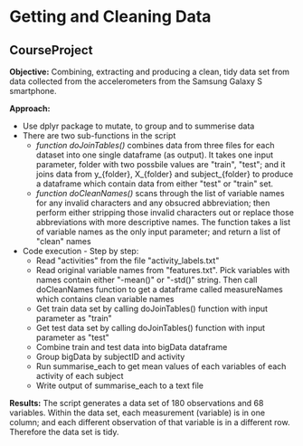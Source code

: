 # Getting and Cleaning Data
## CourseProject

<p><strong>Objective:</strong>  Combining, extracting and producing a clean, tidy data set from data collected from the accelerometers from the Samsung Galaxy S smartphone.</p>

<p><strong>Approach:</strong></p>
<ul>
  <li>Use dplyr package to mutate, to group and to summerise data</li>
  <li>
    There are two sub-functions in the script
    <ul>
      <li><i>function doJoinTables()</i> combines data from three files for each dataset into one single dataframe (as output).  It takes one input parameter, folder with two possbile values are "train", "test"; and it joins data from y_{folder}, X_{folder} and subject_{folder} to produce a dataframe which contain data from either "test" or "train" set. </li>
      <li><i>function doCleanNames()</i> scans through the list of variable names for any invalid characters and any obsucred abbreviation; then perform either stripping those invalid characters out or replace those abbreviations with more descriptive names.  The function takes a list of variable names as the only input parameter; and return a list of "clean" names</li>
    </ul>
  </li>
  <li>
    Code execution - Step by step:
    <ul>
      <li>Read "activities" from the file "activity_labels.txt"</li>
      <li>Read original variable names from "features.txt".  Pick variables with names contain either "-mean()" or "-std()" string. Then call doCleanNames function to get a dataframe called measureNames which contains clean variable names</li>
      <li>Get train data set by calling doJoinTables() function with input parameter as "train"</li>
      <li>Get test data set by calling doJoinTables() function with input parameter as "test"</li>
      <li>Combine train and test data into bigData dataframe</li>
      <li>Group bigData by subjectID and activity</li>
      <li>Run summarise_each to get mean values of each variables of each activity of each subject</li>
      <li>Write output of summarise_each to a text file</li>
    </ul>
  </li>
</ul>

<p><strong>Results:</strong> The script generates a data set of 180 observations and 68 variables. Within the data set, each measurement (variable) is in one column; and each different observation of that variable is in a different row.  Therefore the data set is tidy. </p>

